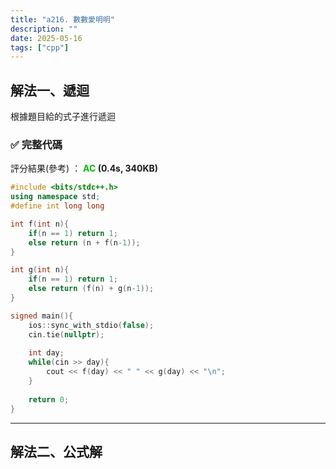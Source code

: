 ```yaml
---
title: "a216. 數數愛明明"
description: ""
date: 2025-05-16
tags: ["cpp"]
---
```


## 解法一、遞迴

根據題目給的式子進行遞迴

### ✅ 完整代碼

評分結果(參考) ： **<font color="#00bb00">AC</font> (0.4s, 340KB)**

```cpp
#include <bits/stdc++.h>
using namespace std;
#define int long long

int f(int n){
    if(n == 1) return 1;
    else return (n + f(n-1));
}

int g(int n){
    if(n == 1) return 1;
    else return (f(n) + g(n-1));
}

signed main(){
    ios::sync_with_stdio(false);
    cin.tie(nullptr);
    
    int day;
    while(cin >> day){
        cout << f(day) << " " << g(day) << "\n";
    }
    
    return 0;
}
```

***

## 解法二、公式解
